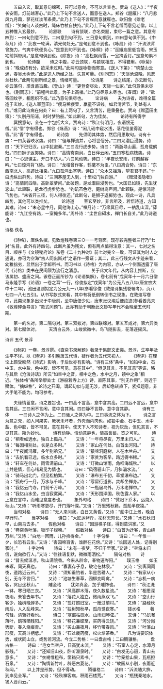 <!-- { "loadSidebar": true } -->
　　五曰入玄，取其意句绵密，只可以意会，不可以言宣也。贾岛《送人》：“半夜长安雨，灯前越客心。”此乃上下句不言送人，而意在送人。郑谷《题雁》：“八月悲风九月霜，蓼花红淡苇条黄。”此乃上下句不言雁而意就雁也。欧阳詹《赠老僧》：“笑向何人谈古时，绳床竹杖自扶持。”此乃上下句不言老僧而意见老僧。以上五种惟入玄最妙。 
　　论颔联
　　诗有颔联，亦名束题，束尽一篇之意。其意有四到：一曰句到意不到，二曰意到句不到，三日意句俱到，四曰意句俱不到。《中秋月》诗：“此夜一轮满，清光何处无。”是句到意不到也。《咏扇》诗：“汗流浃背曾施力，气爽中秋便负心。”是意到句不到也。《咏柳》诗：“巫娥庙里低含雨，宋玉宅前斜带风。”是意句俱到也。《除夜》诗：“高松飘雨雪，一室掩香灯。”是意句俱不到也。 
　　论诗腹
　　诗之中腹，亦云颈联，与颔联相应，不得错用。《咏菊》诗：“晚成终有分，欲采未过时。”此两句是咏物而寄意。《送人下第》：“晓楚山云满，春吴水树低。”此是送人所经之处，失意可量。《别同志》：“天淡沧浪晚，风悲兰杜秋。”此两句别所经之景，情绪可量。 
　　论诗尾
　　诗之结尾，亦云断句，亦云落句，须含蓄旨趣。《登山》诗：“更登奇尽处，天际一仙家。”此句意俱未尽也。《别同志》：“前程吟此景，为子上高楼。”此乃句尽意未尽也。《春闺》诗：“欲寄回纹字，相思织不成。”此乃意句俱尽也。 
　　论诗病
　　夫为诗者，难得全篇造于玄妙。《送人宰蓝田》：“瘦马稀餐粟，羸童不识钱。如君清苦节，到处有人传。”或问此诗病在何处？曰：有上两句了，又言清苦，是重叠也。贾岛《赠蓝田主簿》：“久别丹阳浦，时时梦钓船。”如此断句，方为佳矣。 
　　论诗有所得字
　　冥搜意句，全在一字包括大义。贾岛诗：“秋江待明月，夜语恨无僧。”此“僧”字有得也。郑谷《咏燕》诗：“闲几砚中窥水浅，落花径里得泥香。”此“香”字有得也。 
　　论诗势
　　先须明其体势，然后用思取句。诗有十势：一曰芙蓉映水势。诗曰：“径与禅流并，心将世俗分。”二曰龙潜巨浸势。诗曰：“天下已归汉，山中犹避秦。”三曰龙行虎步势。诗曰：“两浙寻山遍，孤舟载鹤归。”四曰狮子返掷势。诗曰：“高情寄南涧，白日伴云闲。”五曰寒松病枝势。诗曰：“一心思谏主，开口不防人。”六曰风动势。诗曰：“半夜长安雨，灯前越客吟。”七曰惊鸿背飞势。诗曰：“龙楼曾作客，鹤氅不为臣。”八曰离合势。诗曰：“东西南北人，高迹比相亲。”九曰孤鸿出塞势。诗曰：“众木又摇落，望君君不还。”十曰虎纵出群势。诗曰：“三间茅屋无人到，十里松门独自游。” 
　　《赠潜溪隐者》诗：“高情同四皓，高卧翠萝间。”此破题，是龙潜巨浸势也。“大国已如镜，先生犹恋山。”此颔联，是龙行虎步势也。“钓矶苔色老，庭树鸟声闲。”此颈联，是惊鸿背飞势也。“未省开三径，何人得往还。”此断句，是狮子返掷势也。观此一诗，凡具四势，其他可以类推矣。 
　　论诗道
　　至玄至妙，非言所及，若悟诗道，方知其难。诗曰：“未必星中月，同他海上心。”禅月诗：“万缘冥目尽，一衲乱山深。”薛能诗：“九江空有路，一室掩多年。”周朴诗：“尘世自碍水，禅门长自关。”此乃诗道也。

诗格 佚名



　　《诗格》，唐佚名撰。见敦煌残卷第三○一一号背面。现存较完整者三行乃“七对”名目，此外有诗四句。此断片虽为残文，但有两点值得注意：其一，七对之名目、顺序与《文镜秘府论》东卷《二十九种对》前七对完全一致，可证其为时人之通说，亦可为空海“古人同出斯对”之语作一旁证；其二，此三行残文从字迹来看，幼稚拙劣，显然出于学郎所书。而习书以《诗格》为内容，亦从一个侧面透露了唐代《诗格》类书在民间颇为流行之消息。 
　　关于此文年代，从内容上推断，应该属初、盛唐之间。该卷正面所钞为《论语集解》，卷七前有“戊寅年十一月六日僧马永隆手写《论语》一卷之耳”一行，徐俊拟定“戊寅年”为公元八五八年(唐宣宗大中十二年)，池田温则拟定为公元九一八年(参看徐俊《敦煌诗集残卷辑考》，页八七四—八七五引)。从书写款式来看，其中有将纸倒转倒书之现象。在敦煌写卷中，此类现象多出现于中唐前，至中唐便少见，唐末张议潮后便绝迹(参看姜亮夫《敦煌碎金导言》“款式问题”)。此亦有助于判断此文钞写年代不会晚至五代时期。 
　

　　第一的名对。第二隔句对。第三双拟对。第四联绵对。第五互成对。第六异类对。第七赋体对。 
　　天清白云外，山峻紫微中。鸟飞随影去，花落逐摇风。

诗评 五代 景淳


　　《诗评》一卷，景淳撰。《直斋书录解题》著录于集部文史类。景淳，生卒年及生平不详。以《诗评》多引晚唐五代诗，疑作者为五代宋初人。 
　　《诗评》在理论上颇受皎然《诗式》影响，于后世亦有影响。“诗有三体”条中，“如铅中金，石中玉，水中盐，色中胶，皆不可见，意在其中”，“但见其言，不见其意”等语，略与其后《沧浪诗话》所云“如空中之音，相中之色，水中之月，镜中之象”相近。“独体格”条所举廖处士《游般若寺上方》诗，直陈其事，“别无作用”，则近于赋体。“摘纵格”，论诗之开阖，谓起句似与题无涉，后却急转直下，紧扣题意，非大手笔不能为。均可参考。 
　
 
　　夫缘情蓄意，诗之要旨也。一曰高不言高，意中含其高。二曰远不言远，意中含其远。三曰闲不言闲，意中含其闲。四曰静不言静，意中含其静。 
　　诗有三体
　　一曰诗人之体为上。二曰骚人之体为中。三曰事流之体为下。 
　　诗之言为意之壳，如人间果实，厥状未坏者，外壳而内肉也。如铅中金、石中玉、水中盐、色中胶，皆不可见，意在其中。使天下人不知诗者，视为灰劫，但见其言，不见其意，斯为妙也。 
　　诗有动静。情动意静也，情虽含蓄，览之可见。 
　　诗曰：“相看如远水，独自上孤舟。” 
　　又诗：“一年将尽夜，万里未归人。” 
　　又诗：“每因相别处，长是立多时。” 
　　又诗：“家山在何处，白首出河阳。” 
　　诗曰：“半夜闻鸿雁，多年别弟兄。” 
　　又诗：“猿啼洞庭树，人在木兰舟。” 
　　又诗：“去帆看已远，临水立多时。” 
　　又诗：“家贫为客早，路远得书稀。” 
　　又诗：“轩车在何处，雨雪满前山。” 
　　又诗：“灯微山馆雨，角咽海城秋。” 
　　以上并是情，但心绪易见为情也。 
　　诗曰：“风宿骊山下，月斜灞水流。” 
　　又诗：“骑马出北门，但见松柏繁。” 
　　又诗：“瀑布五千仞，草堂瀑布边。” 
　　又诗：“孤舟行一月，万水与千峰。” 
　　又诗：“写留行道影，焚却坐禅身。” 
　　又诗：“我忆云门寺，门前千万峰。” 
　　又诗：“一瓶居鸟外，万木老禅中。” 
　　又诗：“我忆山水坐，虫当寂寞闻。” 
　　又诗：“天形围泽国，秋色露人家。” 
　　以上意在言中，而难见意度者也。 
　　象外句格
　　诗曰：“微阳下乔木，远烧入秋山。”又诗：“听雨寒更尽，开门落叶深。”又诗：“万里残秋籁，孤船半夜猿。” 
　　当句对格
　　诗曰：“无人来问我，白日又黄昏。”又诗：“船中江上景，晚泊早行时。” 
　　当字对格
　　诗曰：“大匠运斧斤，抡材无短长。”又诗：“水石秋归早，山南马去多。” 
　　假色对格
　　诗曰：“因游樵子径，得到葛洪家。”又诗：“卷帘黄叶落，锁印子规啼。” 
　　假数对格
　　诗曰：“白首为迁客，青山绕万州。”又诗：“白地一回雨，儿孙拾得金。” 
　　十字句格
　　诗曰：“一年惟一夕，长恐有云生。”又诗：“杏园啼百舌，谁醉在花傍。”又诗：“长因送人处，记得别家时。” 
　　十字对格
　　诗曰：“未有一夜梦，不归千里家。”又诗：“空将未归信，说向欲行人。”又诗：“往往语复默，微微雨洒松。” 
　　隔句对格
　　诗曰：“昔去候温凉，秋山满院香。今来从辟命，春物遍岑阳。” 
　　璞玉格
　　如玉未琢，同天真也。 
　　诗曰：“寡妻存子息，破宅在林泉。” 
　　又诗：“别离同雨夜，道路近云州。” 
　　又诗：“须知垂钓者，半是苦耕人。” 
　　又诗：“有家从小别，无寺不言归。” 
　　又诗：“池塘生春草，园柳变鸣禽。” 
　　又诗：“忘机一病客，冥目坐秋山。” 
　　雕金格
　　犹如真金，加乎雕饰也。 
　　诗曰：“秋江洗一钵，寒日晒三衣。” 
　　又诗：“风高群木落，夜久数星流。” 
　　又诗：“相思深夜雨，未答去年书。” 
　　又诗：“落花人独立，微雨燕双飞。” 
　　又诗：“空山行客少，独树晚蝉多。” 
　　又诗：“孤灯照旧室，一雁过前村。” 
　　又诗：“路经秋雨后，人入乱峰来。” 
　　又诗：“独树知秋早，孤舟觉夜寒。” 
　　镂水格
　　著句轻，清斩好看也。 
　　诗曰：“寒窗枯砚水，山雨润琴弦。” 
　　又诗：“马饥餐落叶，鹤宿晒残阳。” 
　　又诗：“移花兼蝶至，买药得云饶。” 
　　又诗：“河分岗势断，春入烧痕青。” 
　　又诗：“买山兼夜月，移竹带春风。” 
　　又诗：“叶落山形瘦，天高斗柄低。” 
　　又诗：“石盆栽药瘦，松火焙茶香。” 
　　凡为诗要识体势，或状同山立，或势若河流。今立二势格：一曰盘古格；二曰腾骧格。 
　　盘古格一
　　诗曰：“毛女当空户，日高犹未流。” 
　　又诗：“石室人心定，水潭月影残。” 
　　又诗：“还知旧山夜，卧听瀑泉时。” 
　　又诗：“白发无心镊，青山去意多。” 
　　又诗：“衣褐惟粗布，筐箱只素书。” 
　　又诗：“竹笼拾山果，瓦瓶担石泉。” 
　　又诗：“陶情新竹叶，辟恶古菱花。” 
　　又诗：“故园从小别，夜雨近秋闻。” 
　　以上并是形势，但不得动。 
　　腾骧格二
　　诗曰：“泝流随大斾，到岸见全军。” 
　　又诗：“经秋禅客病，积雨石楼荒。” 
　　又诗：“瓶残秦地水，锡入晋山云。” 
